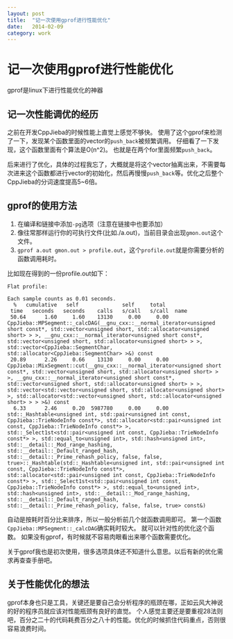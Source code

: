 ```yaml
---
layout: post
title:  "记一次使用gprof进行性能优化"
date:   2014-02-09
category: work
---
```


# 记一次使用gprof进行性能优化

gprof是linux下进行性能优化的神器

## 记一次性能调优的经历

之前在开发CppJieba的时候性能上直觉上感觉不够快。
使用了这个gprof来检测了一下，发现某个函数里面的vector的`push_back`被频繁调用。
仔细看了一下发现，这个函数里面有个算法是O(n^2)。
也就是在两个for里面频繁`push_back`。

后来进行了优化，具体的过程我忘了，大概就是将这个vector抽离出来，不需要每次进来这个函数都进行vector的初始化，然后再慢慢`push_back`等。优化之后整个CppJieba的分词速度提高5~6倍。

## gprof的使用方法

1. 在编译和链接中添加`-pg`选项（注意在链接中也要添加）
2. 像往常那样运行你的可执行文件(比如./a.out)，当前目录会出现`gmon.out`这个文件。
3. `gprof a.out gmon.out > profile.out`，这个`profile.out`就是你需要分析的函数调用耗时。

比如现在得到的一份profile.out如下：

```
Flat profile:

Each sample counts as 0.01 seconds.
  %   cumulative   self              self     total           
 time   seconds   seconds    calls   s/call   s/call  name    
 50.64      1.60     1.60    13130     0.00     0.00  CppJieba::MPSegment::_calcDAG(__gnu_cxx::__normal_iterator<unsigned short const*, std::vector<unsigned short, std::allocator<unsigned short> > >, __gnu_cxx::__normal_iterator<unsigned short const*, std::vector<unsigned short, std::allocator<unsigned short> > >, std::vector<CppJieba::SegmentChar, std::allocator<CppJieba::SegmentChar> >&) const
 20.89      2.26     0.66    13130     0.00     0.00  CppJieba::MixSegment::cut(__gnu_cxx::__normal_iterator<unsigned short const*, std::vector<unsigned short, std::allocator<unsigned short> > >, __gnu_cxx::__normal_iterator<unsigned short const*, std::vector<unsigned short, std::allocator<unsigned short> > >, std::vector<std::vector<unsigned short, std::allocator<unsigned short> >, std::allocator<std::vector<unsigned short, std::allocator<unsigned short> > > >&) const
  6.33      2.46     0.20  5987780     0.00     0.00  std::_Hashtable<unsigned int, std::pair<unsigned int const, CppJieba::TrieNodeInfo const*>, std::allocator<std::pair<unsigned int const, CppJieba::TrieNodeInfo const*> >, std::_Select1st<std::pair<unsigned int const, CppJieba::TrieNodeInfo const*> >, std::equal_to<unsigned int>, std::hash<unsigned int>, std::__detail::_Mod_range_hashing, std::__detail::_Default_ranged_hash, std::__detail::_Prime_rehash_policy, false, false, true>::_Hashtable(std::_Hashtable<unsigned int, std::pair<unsigned int const, CppJieba::TrieNodeInfo const*>, std::allocator<std::pair<unsigned int const, CppJieba::TrieNodeInfo const*> >, std::_Select1st<std::pair<unsigned int const, CppJieba::TrieNodeInfo const*> >, std::equal_to<unsigned int>, std::hash<unsigned int>, std::__detail::_Mod_range_hashing, std::__detail::_Default_ranged_hash, std::__detail::_Prime_rehash_policy, false, false, true> const&)
```

自动是按耗时百分比来排序，所以一般分析前几个就函数调用即可。
第一个函数`CppJieba::MPSegment::_calcDAG`确实耗时较大。
就可以针对性的优化这个函数。
如果没有gprof，有时候就不容易肉眼看出来哪个函数需要优化。

关于gprof我也是初次使用，很多选项具体还不知道什么意思。以后有新的优化需求再查查手册吧。

## 关于性能优化的想法

gprof本身也只是工具，关键还是要自己会分析程序的瓶颈在哪，正如云风大神说的好的程序员就应该对性能瓶颈有良好的直觉。
个人感觉主要还是要重视28法则吧，百分之二十的代码耗费百分之八十的性能。优化的时候抓住代码重点，否则很容易浪费时间。
